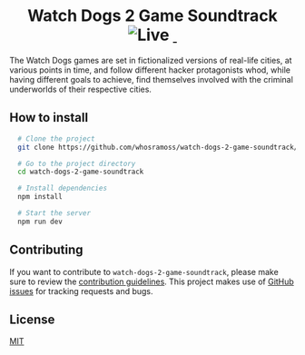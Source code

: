<h1 align="center">
  Watch Dogs 2 Game Soundtrack
  <div align="center">
    <img src="https://img.shields.io/badge/Website-black" alt="Live">
    <a href="https://nextjs.org/">
      <img src="https://img.shields.io/badge/Next.js-black" alt="">
    </a>
      <img src="https://img.shields.io/badge/Javascript-black" alt="">
    <br>
  </div>
</h1>

The Watch Dogs games are set in fictionalized versions of real-life cities, at various points in time, and follow different hacker protagonists whod, while having different goals to achieve, find themselves involved with the criminal underworlds of their respective cities.

## How to install

```bash
  # Clone the project
  git clone https://github.com/whosramoss/watch-dogs-2-game-soundtrack/

  # Go to the project directory
  cd watch-dogs-2-game-soundtrack

  # Install dependencies
  npm install

  # Start the server 
  npm run dev
```

## Contributing

If you want to contribute to `watch-dogs-2-game-soundtrack`, please make sure to review the [contribution guidelines](https://github.com/whosramoss/watch-dogs-2-game-soundtrack/blob/master/CONTRIBUTING.md). This project makes use of [GitHub issues](https://github.com/whosramoss/watch-dogs-2-game-soundtrack/issues) for
tracking requests and bugs.

## License

[MIT](https://github.com/whosramoss/watch-dogs-2-game-soundtrack/blob/main/LICENSE)
